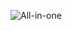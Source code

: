![All-in-one](https://cdn.shopify.com/s/files/1/2711/4238/products/amoreredgbkitOS.jpg?v=1652511239)
